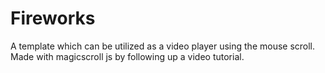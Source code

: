 # Fireworks
A template which can be utilized as a video player using the mouse scroll.
Made with magicscroll js by following up a video tutorial.

